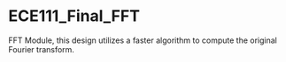 # ECE111_Final_FFT
FFT Module, this design utilizes a faster algorithm to compute the original Fourier transform.
